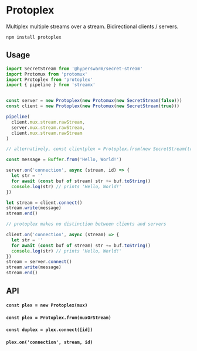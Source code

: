 # Protoplex

Multiplex multiple streams over a stream. Bidirectional clients / servers.

`npm install protoplex`

## Usage
```js
import SecretStream from '@hyperswarm/secret-stream'
import Protomux from 'protomux'
import Protoplex from 'protoplex'
import { pipeline } from 'streamx'


const server = new Protoplex(new Protomux(new SecretStream(false)))
const client = new Protoplex(new Protomux(new SecretStream(true)))

pipeline(
  client.mux.stream.rawStream,
  server.mux.stream.rawStream,
  client.mux.stream.rawStream
)

// alternatively, const clientplex = Protoplex.from(new SecretStream(true))

const message = Buffer.from('Hello, World!')

server.on('connection', async (stream, id) => {
  let str = ''
  for await (const buf of stream) str += buf.toString()
  console.log(str) // prints 'Hello, World!'
})

let stream = client.connect()
stream.write(message)
stream.end()

// protoplex makes no distinction between clients and servers

client.on('connection', async (stream) => {
  let str = ''
  for await (const buf of stream) str += buf.toString()
  console.log(str) // prints 'Hello, World!'
})
stream = server.connect()
stream.write(message)
stream.end()
```

## API

#### `const plex = new Protoplex(mux)`

#### `const plex = Protoplex.from(muxOrStream)`

#### `const duplex = plex.connect([id])`

#### `plex.on('connection', stream, id)`
